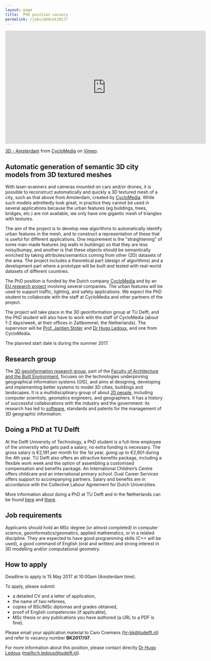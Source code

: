 ```yaml
---
layout: page
title:  PhD position vacancy
permalink: /jobs/phdcmt2017/
---
```


<iframe src="https://player.vimeo.com/video/146221307?color=ff9933" width="640" height="360" frameborder="0" webkitallowfullscreen mozallowfullscreen allowfullscreen></iframe>
<p><a href="https://vimeo.com/146221307">3D - Amsterdam</a> from <a href="https://vimeo.com/cyclomedia">CycloMedia</a> on <a href="https://vimeo.com">Vimeo</a>.</p>



## Automatic generation of semantic 3D city models from 3D textured meshes


With laser-scanners and cameras mounted on cars and/or drones, it is possible to reconstruct automatically and quickly a 3D textured mesh of a city, such as that above from Amsterdam, created by [CycloMedia](http://www.cyclomedia.com).
While such models admittedly look great, in practice they cannot be used in several applications because the urban features (eg buildings, trees, bridges, etc.) are not available, we only have one gigantic mesh of triangles with textures.

The aim of the project is to develop new algorithms to automatically identify urban features in the mesh, and to construct a representation of these that is useful for different applications.
One requirement is the "straightening" of some man-made features (eg walls in buildings) so that they are less noisy/bumpy, and another is that these objects should be semantically enriched by taking attributes/semantics coming from other (2D) datasets of the area.
The project includes a theoretical part (design of algorithms) and a development part where a prototype will be built and tested with real-world datasets of different countries.

The PhD position is funded by the Dutch company [CycloMedia](http://www.cyclomedia.com) and by an [EU research project](https://itea3.org/project/ps-crimson.html) involving several companies.
The urban features will be used to support traffic, lighting, and safety applications.
We expect the PhD student to collaborate with the staff at CycloMedia and other partners of the project.

The project will take place in the 3D geoinformation group at TU Delft, and the PhD student will also have to work with the staff of CycloMedia (about 1-2 days/week, at their offices in Zaltbommel, the Netherlands).
The supervisor will be [Prof. Jantien Stoter](https://3d.bk.tudelft.nl/jstoter) and [Dr Hugo Ledoux](https://3d.bk.tudelft.nl/hledoux), and one from CycloMedia.

The planned start date is during the summer 2017.


## Research group

The [3D geoinformation research group](https://3d.bk.tudelft.nl), part of the [Faculty of Architecture and the Built Environment](http://www.bk.tudelft.nl/en), focuses on the technologies underpinning geographical information systems (GIS), and aims at designing, developing and implementing better systems to model 3D cities, buildings and landscapes.
It is a multidisciplinary group of about [20 people](/about/), including computer scientists, geomatics engineers, and geographers.
It has a history of successful collaborations with the industry and the government: its research has led to [software](https://github.com/tudelft3d), standards and patents for the management of 3D geographic information.


## Doing a PhD at TU Delft

At the Delft University of Technology, a PhD student is a full-time employee of the university who gets paid a salary, no extra funding is necessary.
The gross salary is €2,191 per month for the 1st year, going up to €2,801 during the 4th year.
TU Delft also offers an attractive benefits package, including a flexible work week and the option of assembling a customised compensation and benefits package.
An International Children’s Centre offers childcare and an international primary school. Dual Career Services offers support to accompanying partners. Salary and benefits are in accordance with the Collective Labour Agreement for Dutch Universities.

More information about doing a PhD at TU Delft and in the Netherlands can be found [here](http://www.graduateschool.tudelft.nl) and [there](http://www.studyinholland.nl/education-system/degrees/phd).


## Job requirements

Applicants should hold an MSc degree (or almost completed) in computer science, geoinformatics/geomatics, applied mathematics, or in a related discipline.
They are expected to have good programming skills (C++ will be used), a good command of English (oral and written) and strong interest in 3D modelling and/or computational geometry.


## How to apply

<div class="alert alert-info" role="alert">
Deadline to apply is 15 May 2017 at 10:00am (Amsterdam time).
</div>

To apply, please submit: 

- a detailed CV and a letter of application,
- the name of two referees,
- copies of BSc/MSc diplomas and grades obtained,
- proof of English competencies (if applicable),
- MSc thesis or any publications you have authored (a URL to a PDF is fine).

Please email your application material to Caro Coemans (<hr-bk@tudelft.nl>) and refer to vacancy number __BK2017/07__.

For more information about this position, please contact directly [Dr Hugo Ledoux](https://3d.bk.tudelft.nl/hledoux) (<mailto:h.ledoux@tudelft.nl>).


